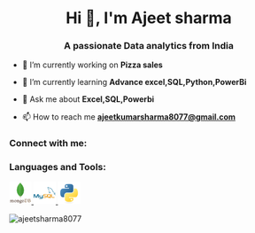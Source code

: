 <h1 align="center">Hi 👋, I'm Ajeet sharma</h1>
<h3 align="center">A passionate Data analytics from India</h3>

- 🔭 I’m currently working on **Pizza sales**

- 🌱 I’m currently learning **Advance excel,SQL,Python,PowerBi**

- 💬 Ask me about **Excel,SQL,Powerbi**

- 📫 How to reach me **ajeetkumarsharma8077@gmail.com**

<h3 align="left">Connect with me:</h3>
<p align="left">
</p>

<h3 align="left">Languages and Tools:</h3>
<p align="left"> <a href="https://www.mongodb.com/" target="_blank" rel="noreferrer"> <img src="https://raw.githubusercontent.com/devicons/devicon/master/icons/mongodb/mongodb-original-wordmark.svg" alt="mongodb" width="40" height="40"/> </a> <a href="https://www.mysql.com/" target="_blank" rel="noreferrer"> <img src="https://raw.githubusercontent.com/devicons/devicon/master/icons/mysql/mysql-original-wordmark.svg" alt="mysql" width="40" height="40"/> </a> <a href="https://www.python.org" target="_blank" rel="noreferrer"> <img src="https://raw.githubusercontent.com/devicons/devicon/master/icons/python/python-original.svg" alt="python" width="40" height="40"/> </a> </p>

<p><img align="center" src="https://github-readme-stats.vercel.app/api/top-langs?username=ajeetsharma8077&show_icons=true&locale=en&layout=compact" alt="ajeetsharma8077" /></p>
